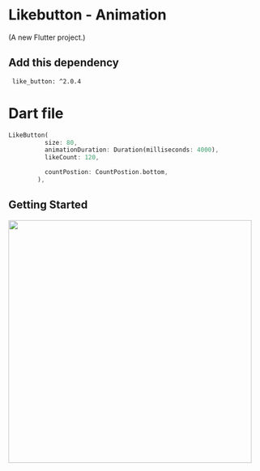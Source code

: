 # Likebutton - Animation
(A new Flutter project.)


## Add this dependency 
```
 like_button: ^2.0.4
```

# Dart file

```dart
LikeButton(
          size: 80,
          animationDuration: Duration(milliseconds: 4000),
          likeCount: 120,

          countPostion: CountPostion.bottom,
        ),
```




## Getting Started
<img src="https://user-images.githubusercontent.com/86792533/181833317-8137aeb9-0784-4441-aab9-35c9a75b410f.gif" width="480">


